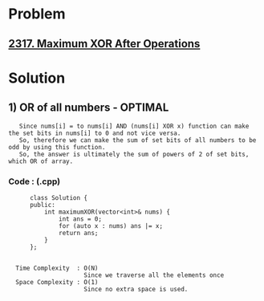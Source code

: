 # Problem

## [2317. Maximum XOR After Operations](https://leetcode.com/problems/maximum-xor-after-operations/)


# Solution 

## 1) OR of all numbers - OPTIMAL

       Since nums[i] = to nums[i] AND (nums[i] XOR x) function can make the set bits in nums[i] to 0 and not vice versa.
       So, therefore we can make the sum of set bits of all numbers to be odd by using this function.
       So, the answer is ultimately the sum of powers of 2 of set bits, which OR of array.
      
      
   ### Code : (.cpp)
    
          class Solution {
          public:
              int maximumXOR(vector<int>& nums) {
                  int ans = 0;
                  for (auto x : nums) ans |= x;
                  return ans;
              }
          };

 
      Time Complexity  : O(N) 
                         Since we traverse all the elements once
      Space Complexity : O(1)
                         Since no extra space is used.
